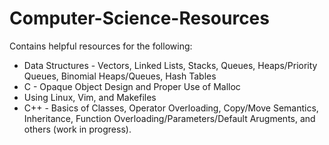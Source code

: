 # Computer-Science-Resources
Contains helpful resources for the following:
- Data Structures - Vectors, Linked Lists, Stacks, Queues, Heaps/Priority Queues, Binomial Heaps/Queues, Hash Tables
- C - Opaque Object Design and Proper Use of Malloc
- Using Linux, Vim, and Makefiles
- C++ - Basics of Classes, Operator Overloading, Copy/Move Semantics, Inheritance, Function Overloading/Parameters/Default Arugments, and others (work in progress).
